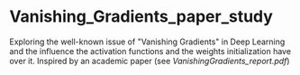 # Vanishing_Gradients_paper_study
Exploring the well-known issue of "Vanishing Gradients" in Deep Learning and the influence the activation functions and the weights initialization have over it. Inspired by an academic paper (see *VanishingGradients_report.pdf*)

